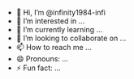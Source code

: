 - 👋 Hi, I’m @infinity1984-infi
- 👀 I’m interested in ...
- 🌱 I’m currently learning ...
- 💞️ I’m looking to collaborate on ...
- 📫 How to reach me ...
- 😄 Pronouns: ...
- ⚡ Fun fact: ...

<!---
infinity1984-infi/infinity1984-infi is a ✨ special ✨ repository because its `README.md` (this file) appears on your GitHub profile.
You can click the Preview link to take a look at your changes.
--->
